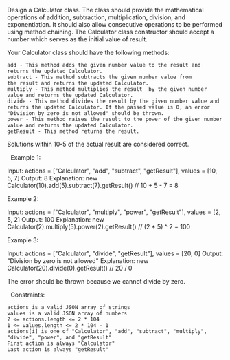 Design a Calculator class. The class should provide the mathematical operations of addition, subtraction, multiplication, division, and exponentiation. It should also allow consecutive operations to be performed using method chaining. The Calculator class constructor should accept a number which serves as the initial value of result.

Your Calculator class should have the following methods:


	add - This method adds the given number value to the result and returns the updated Calculator.
	subtract - This method subtracts the given number value from the result and returns the updated Calculator.
	multiply - This method multiplies the result  by the given number value and returns the updated Calculator.
	divide - This method divides the result by the given number value and returns the updated Calculator. If the passed value is 0, an error "Division by zero is not allowed" should be thrown.
	power - This method raises the result to the power of the given number value and returns the updated Calculator.
	getResult - This method returns the result.


Solutions within 10-5 of the actual result are considered correct.

 
Example 1:

Input: 
actions = ["Calculator", "add", "subtract", "getResult"], 
values = [10, 5, 7]
Output: 8
Explanation: 
new Calculator(10).add(5).subtract(7).getResult() // 10 + 5 - 7 = 8


Example 2:

Input: 
actions = ["Calculator", "multiply", "power", "getResult"], 
values = [2, 5, 2]
Output: 100
Explanation: 
new Calculator(2).multiply(5).power(2).getResult() // (2 * 5) ^ 2 = 100


Example 3:

Input: 
actions = ["Calculator", "divide", "getResult"], 
values = [20, 0]
Output: "Division by zero is not allowed"
Explanation: 
new Calculator(20).divide(0).getResult() // 20 / 0 

The error should be thrown because we cannot divide by zero.


 
Constraints:


	actions is a valid JSON array of strings
	values is a valid JSON array of numbers
	2 <= actions.length <= 2 * 104
	1 <= values.length <= 2 * 104 - 1
	actions[i] is one of "Calculator", "add", "subtract", "multiply", "divide", "power", and "getResult"
	First action is always "Calculator"
	Last action is always "getResult"


